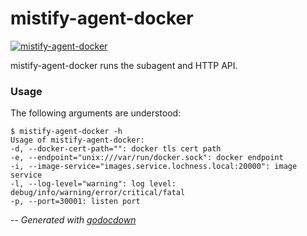 # mistify-agent-docker

[![mistify-agent-docker](https://godoc.org/github.com/mistifyio/mistify-agent-docker/cmd/mistify-agent-docker?status.png)](https://godoc.org/github.com/mistifyio/mistify-agent-docker/cmd/mistify-agent-docker)

mistify-agent-docker runs the subagent and HTTP API.


### Usage

The following arguments are understood:

    $ mistify-agent-docker -h
    Usage of mistify-agent-docker:
    -d, --docker-cert-path="": docker tls cert path
    -e, --endpoint="unix:///var/run/docker.sock": docker endpoint
    -i, --image-service="images.service.lochness.local:20000": image service
    -l, --log-level="warning": log level: debug/info/warning/error/critical/fatal
    -p, --port=30001: listen port


--
*Generated with [godocdown](https://github.com/robertkrimen/godocdown)*
